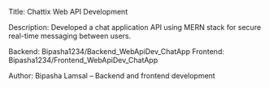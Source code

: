 Title: Chattix Web API Development

Description:
Developed a chat application API using MERN stack for secure real-time messaging between users.

Backend: Bipasha1234/Backend_WebApiDev_ChatApp
Frontend: Bipasha1234/Frontend_WebApiDev_ChatApp

Author: Bipasha Lamsal – Backend and frontend development
